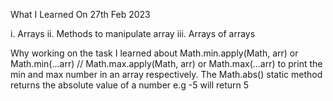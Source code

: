 What I Learned On 27th Feb 2023

i. Arrays
ii. Methods to manipulate array
iii. Arrays of arrays

Why working on the task I learned about Math.min.apply(Math, arr) or Math.min(...arr) // Math.max.apply(Math, arr) or Math.max(...arr) to print the min and max number in an array respectively. The Math.abs() static method returns the absolute value of a number e.g -5 will return 5